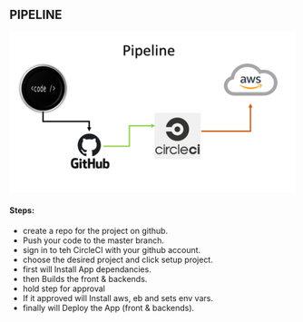 ## PIPELINE

![pipeline](https://github.com/Ahmos-theking/udagram_udacity/blob/main/Screenshots/Slide9.PNG)

#### Steps:

- create a repo for the project on github.
- Push your code to the master branch.
- sign in to teh CircleCI with your github account.
- choose the desired project and click setup project.
- first will Install App dependancies.
- then Builds the front & backends.
- hold step for approval
- If it approved will Install aws, eb and sets env vars.
- finally will Deploy the App (front & backends).
